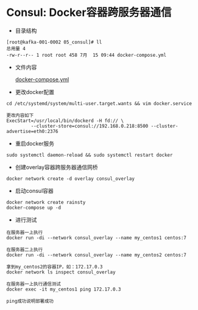 # Consul: Docker容器跨服务器通信  

* 目录结构  

``` text
[root@kafka-001-0002 05_consul]# ll
总用量 4
-rw-r--r-- 1 root root 458 7月  15 09:44 docker-compose.yml
```

* 文件内容  

    [docker-compose.yml](../dockerFile/consul/docker-compose.yml)

* 更改docker配置  

``` text
cd /etc/systemd/system/multi-user.target.wants && vim docker.service

更改内容如下
ExecStart=/usr/local/bin/dockerd -H fd:// \
         --cluster-store=consul://192.168.0.218:8500 --cluster-advertise=eth0:2376
```

* 重启docker服务  

``` text
sudo systemctl daemon-reload && sudo systemctl restart docker
```

* 创建overlay容器跨服务器通信网桥  

``` text
docker network create -d overlay consul_overlay
```

* 启动consul容器  

``` text
docker network create rainsty
docker-compose up -d
```

* 进行测试  

``` text
在服务器一上执行
docker run -di --network consul_overlay --name my_centos1 centos:7

在服务器二上执行
docker run -di --network consul_overlay --name my_centos2 centos:7

拿到my_centos2的容器IP，如：172.17.0.3
docker network ls inspect consul_overlay

在服务器一上执行通信测试  
docker exec -it my_centos1 ping 172.17.0.3

ping成功说明部署成功
```
